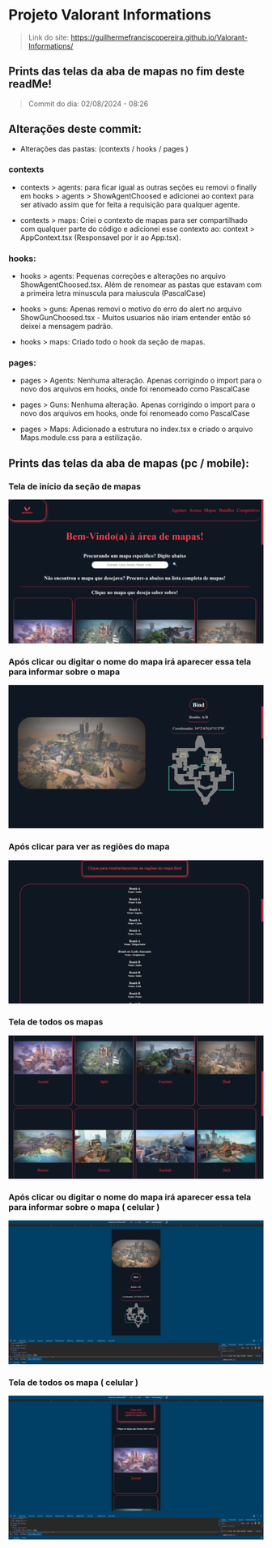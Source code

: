 # Projeto Valorant Informations

> Link do site: https://guilhermefranciscopereira.github.io/Valorant-Informations/

## Prints das telas da aba de mapas no fim deste readMe!

> Commit do dia: 02/08/2024 - 08:26

## Alterações deste commit: 
- Alterações das pastas: (contexts / hooks / pages )

### contexts 
- contexts > agents: para ficar igual as outras seções eu removi o finally em hooks > agents > ShowAgentChoosed e adicionei ao context para ser ativado assim que for feita a requisição para qualquer agente.

- contexts > maps: Criei o contexto de mapas para ser compartilhado com qualquer parte do código e adicionei esse contexto ao: context > AppContext.tsx (Responsavel por ir ao App.tsx).

### hooks:

- hooks > agents: Pequenas correções e alterações no arquivo ShowAgentChoosed.tsx. Além de renomear as pastas que estavam com a primeira letra minuscula para maiuscula (PascalCase)

- hooks > guns: Apenas removi o motivo do erro do alert no arquivo ShowGunChoosed.tsx - Muitos usuarios não iriam entender então só deixei a mensagem padrão.

- hooks > maps: Criado todo o hook da seção de mapas.

### pages:

- pages > Agents: Nenhuma alteração. Apenas corrigindo o import para o novo dos arquivos em hooks, onde foi renomeado como PascalCase

- pages > Guns: Nenhuma alteração. Apenas corrigindo o import para o novo dos arquivos em hooks, onde foi renomeado como PascalCase

- pages > Maps: Adicionado a estrutura no index.tsx e criado o arquivo Maps.module.css para a estilização.

## Prints das telas da aba de mapas (pc / mobile):

### Tela de início da seção de mapas
![Foto da seção de mapas - Primeira versão (PC - Home Page)](./src/assets/mapPage-FirstVersion-PC.png)
### Após clicar ou digitar o nome do mapa irá aparecer essa tela para informar sobre o mapa
![Foto da seção de mapas - Primeira versão (PC - map choosed)](./src/assets/mapPage-ShowMap-FirstVersion-PC.png)
### Após clicar para ver as regiões do mapa
![Foto da seção de mapas - Primeira versão (PC - all maps)](./src/assets/mapPage-regions-FirstVersion-PC.png)
### Tela de todos os mapas
![Foto da seção de mapas - Primeira versão (PC - all maps)](./src/assets/mapPage-FirstVersion-Allmaps-PC.png)
### Após clicar ou digitar o nome do mapa irá aparecer essa tela para informar sobre o mapa ( celular )
![Foto da seção de mapas - Primeira versão (Mobile - Home Page)](./src/assets/mapPage-FirstVersion-Mobile.png )
### Tela de todos os mapa ( celular )
![Foto da seção de mapas - Primeira versão (Mobile - all maps)](./src/assets/mapPage-FirstVersion-AllMaps-Mobile.png)